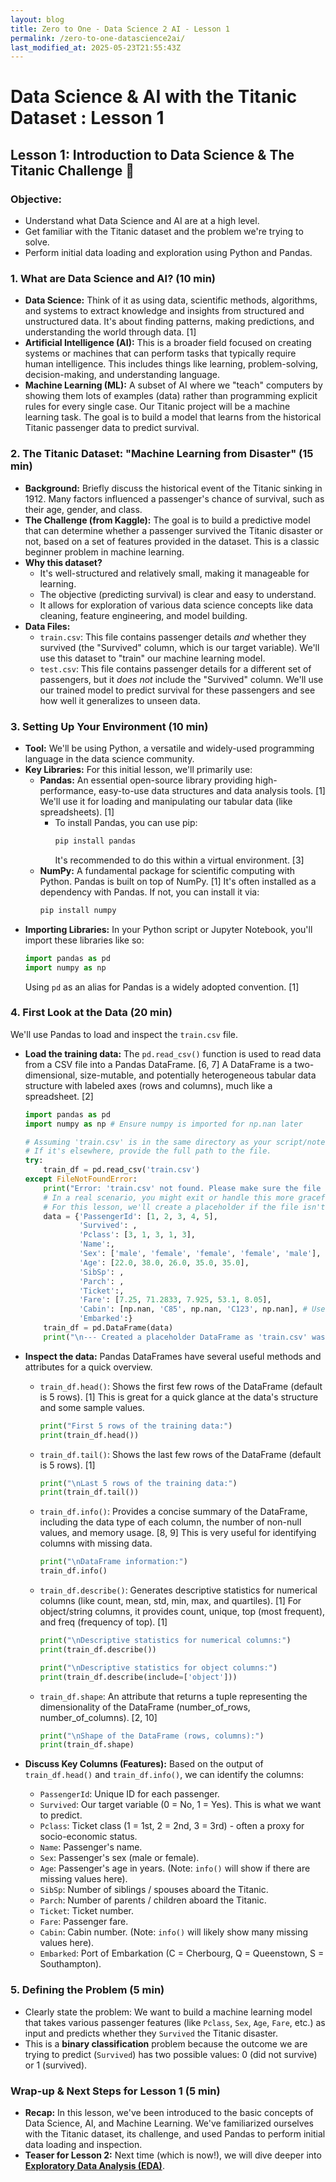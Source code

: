 ```yaml
---
layout: blog
title: Zero to One - Data Science 2 AI - Lesson 1
permalink: /zero-to-one-datascience2ai/
last_modified_at: 2025-05-23T21:55:43Z
---
```

# Data Science & AI with the Titanic Dataset : Lesson 1

## Lesson 1: Introduction to Data Science & The Titanic Challenge 🚢

### **Objective:**
*   Understand what Data Science and AI are at a high level.
*   Get familiar with the Titanic dataset and the problem we're trying to solve.
*   Perform initial data loading and exploration using Python and Pandas.


### **1. What are Data Science and AI? (10 min)**

*   **Data Science:** Think of it as using data, scientific methods, algorithms, and systems to extract knowledge and insights from structured and unstructured data. It's about finding patterns, making predictions, and understanding the world through data. [1]
*   **Artificial Intelligence (AI):** This is a broader field focused on creating systems or machines that can perform tasks that typically require human intelligence. This includes things like learning, problem-solving, decision-making, and understanding language.
*   **Machine Learning (ML):** A subset of AI where we "teach" computers by showing them lots of examples (data) rather than programming explicit rules for every single case. Our Titanic project will be a machine learning task. The goal is to build a model that learns from the historical Titanic passenger data to predict survival.

### **2. The Titanic Dataset: "Machine Learning from Disaster" (15 min)**

*   **Background:** Briefly discuss the historical event of the Titanic sinking in 1912. Many factors influenced a passenger's chance of survival, such as their age, gender, and class.
*   **The Challenge (from Kaggle):** The goal is to build a predictive model that can determine whether a passenger survived the Titanic disaster or not, based on a set of features provided in the dataset. This is a classic beginner problem in machine learning.
*   **Why this dataset?**
    *   It's well-structured and relatively small, making it manageable for learning.
    *   The objective (predicting survival) is clear and easy to understand.
    *   It allows for exploration of various data science concepts like data cleaning, feature engineering, and model building.
*   **Data Files:**
    *   `train.csv`: This file contains passenger details *and* whether they survived (the "Survived" column, which is our target variable). We'll use this dataset to "train" our machine learning model.
    *   `test.csv`: This file contains passenger details for a different set of passengers, but it *does not* include the "Survived" column. We'll use our trained model to predict survival for these passengers and see how well it generalizes to unseen data.

### **3. Setting Up Your Environment (10 min)**

*   **Tool:** We'll be using Python, a versatile and widely-used programming language in the data science community.
*   **Key Libraries:** For this initial lesson, we'll primarily use:
    *   **Pandas:** An essential open-source library providing high-performance, easy-to-use data structures and data analysis tools. [1] We'll use it for loading and manipulating our tabular data (like spreadsheets). [1]
        *   To install Pandas, you can use pip:
            ```bash
            pip install pandas
            ```
            It's recommended to do this within a virtual environment. [3]
    *   **NumPy:** A fundamental package for scientific computing with Python. Pandas is built on top of NumPy. [1] It's often installed as a dependency with Pandas. If not, you can install it via:
        ```bash
        pip install numpy
        ```
*   **Importing Libraries:** In your Python script or Jupyter Notebook, you'll import these libraries like so:
    ```python
    import pandas as pd
    import numpy as np
    ```
    Using `pd` as an alias for Pandas is a widely adopted convention. [1]

### **4. First Look at the Data (20 min)**

We'll use Pandas to load and inspect the `train.csv` file.

*   **Load the training data:**
    The `pd.read_csv()` function is used to read data from a CSV file into a Pandas DataFrame. [6, 7] A DataFrame is a two-dimensional, size-mutable, and potentially heterogeneous tabular data structure with labeled axes (rows and columns), much like a spreadsheet. [2]
    ```python
    import pandas as pd
    import numpy as np # Ensure numpy is imported for np.nan later

    # Assuming 'train.csv' is in the same directory as your script/notebook
    # If it's elsewhere, provide the full path to the file.
    try:
        train_df = pd.read_csv('train.csv')
    except FileNotFoundError:
        print("Error: 'train.csv' not found. Please make sure the file is in the correct directory.")
        # In a real scenario, you might exit or handle this more gracefully.
        # For this lesson, we'll create a placeholder if the file isn't found to allow continuation.
        data = {'PassengerId': [1, 2, 3, 4, 5],
                'Survived': ,
                'Pclass': [3, 1, 3, 1, 3],
                'Name':,
                'Sex': ['male', 'female', 'female', 'female', 'male'],
                'Age': [22.0, 38.0, 26.0, 35.0, 35.0],
                'SibSp': ,
                'Parch': ,
                'Ticket':,
                'Fare': [7.25, 71.2833, 7.925, 53.1, 8.05],
                'Cabin': [np.nan, 'C85', np.nan, 'C123', np.nan], # Use np.nan for missing Cabin values
                'Embarked':}
        train_df = pd.DataFrame(data)
        print("\n--- Created a placeholder DataFrame as 'train.csv' was not found. ---")
    ```

*   **Inspect the data:** Pandas DataFrames have several useful methods and attributes for a quick overview.
    *   `train_df.head()`: Shows the first few rows of the DataFrame (default is 5 rows). [1] This is great for a quick glance at the data's structure and some sample values.
        ```python
        print("First 5 rows of the training data:")
        print(train_df.head())
        ```
    *   `train_df.tail()`: Shows the last few rows of the DataFrame (default is 5 rows). [1]
        ```python
        print("\nLast 5 rows of the training data:")
        print(train_df.tail())
        ```
    *   `train_df.info()`: Provides a concise summary of the DataFrame, including the data type of each column, the number of non-null values, and memory usage. [8, 9] This is very useful for identifying columns with missing data.
        ```python
        print("\nDataFrame information:")
        train_df.info()
        ```
    *   `train_df.describe()`: Generates descriptive statistics for numerical columns (like count, mean, std, min, max, and quartiles). [1] For object/string columns, it provides count, unique, top (most frequent), and freq (frequency of top). [1]
        ```python
        print("\nDescriptive statistics for numerical columns:")
        print(train_df.describe())

        print("\nDescriptive statistics for object columns:")
        print(train_df.describe(include=['object']))
        ```
    *   `train_df.shape`: An attribute that returns a tuple representing the dimensionality of the DataFrame (number_of_rows, number_of_columns). [2, 10]
        ```python
        print("\nShape of the DataFrame (rows, columns):")
        print(train_df.shape)
        ```

*   **Discuss Key Columns (Features):**
    Based on the output of `train_df.head()` and `train_df.info()`, we can identify the columns:
    *   `PassengerId`: Unique ID for each passenger.
    *   `Survived`: Our target variable (0 = No, 1 = Yes). This is what we want to predict.
    *   `Pclass`: Ticket class (1 = 1st, 2 = 2nd, 3 = 3rd) - often a proxy for socio-economic status.
    *   `Name`: Passenger's name.
    *   `Sex`: Passenger's sex (male or female).
    *   `Age`: Passenger's age in years. (Note: `info()` will show if there are missing values here).
    *   `SibSp`: Number of siblings / spouses aboard the Titanic.
    *   `Parch`: Number of parents / children aboard the Titanic.
    *   `Ticket`: Ticket number.
    *   `Fare`: Passenger fare.
    *   `Cabin`: Cabin number. (Note: `info()` will likely show many missing values here).
    *   `Embarked`: Port of Embarkation (C = Cherbourg, Q = Queenstown, S = Southampton).

### **5. Defining the Problem (5 min)**

*   Clearly state the problem: We want to build a machine learning model that takes various passenger features (like `Pclass`, `Sex`, `Age`, `Fare`, etc.) as input and predicts whether they `Survived` the Titanic disaster.
*   This is a **binary classification** problem because the outcome we are trying to predict (`Survived`) has two possible values: 0 (did not survive) or 1 (survived).


### **Wrap-up & Next Steps for Lesson 1 (5 min)**
*   **Recap:** In this lesson, we've been introduced to the basic concepts of Data Science, AI, and Machine Learning. We've familiarized ourselves with the Titanic dataset, its challenge, and used Pandas to perform initial data loading and inspection.
*   **Teaser for Lesson 2:** Next time (which is now!), we will dive deeper into [**Exploratory Data Analysis (EDA)**](/0-to-1-datascience2ai-2).



